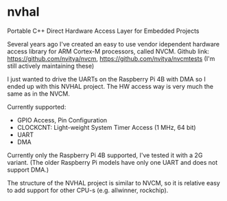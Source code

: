 # nvhal
Portable C++ Direct Hardware Access Layer for Embedded Projects

Several years ago I've created an easy to use vendor idependent hardware access library for ARM Cortex-M processors, called NVCM.
Github link: https://github.com/nvitya/nvcm, https://github.com/nvitya/nvcmtests 
(I'm still actively maintaining these)

I just wanted to drive the UARTs on the Raspberry Pi 4B with DMA so I ended up with this NVHAL project.
The HW access way is very much the same as in the NVCM.

Currently supported:
  - GPIO Access, Pin Configuration
  - CLOCKCNT: Light-weight System Timer Access (1 MHz, 64 bit)
  - UART
  - DMA

Currently only the Raspberry Pi 4B supported, I've tested it with a 2G variant.
(The older Raspberry Pi models have only one UART and does not support DMA.)

The structure of the NVHAL project is similar to NVCM, so it is relative easy to add support for other CPU-s (e.g. allwinner, rockchip).
